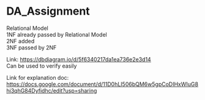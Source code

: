 # DA_Assignment
Relational Model <br>
1NF already passed by Relational Model  <br>
2NF added  <br>
3NF passed by 2NF  <br>

Link: https://dbdiagram.io/d/5f6340217da1ea736e2e3d14  <br>
Can be used to verify easily  <br>

Link for explanation doc: https://docs.google.com/document/d/11D0hLI506bQM6w5gpCoDIHxWIuG8hj3qhG84Dyfidhc/edit?usp=sharing <br>
